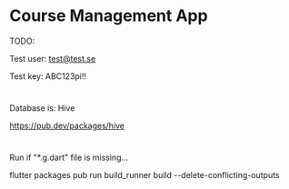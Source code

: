 # Course Management App 

TODO:

Test user: test@test.se

Test key: ABC123pi!!

#

Database is: Hive

https://pub.dev/packages/hive

#
Run if "*.g.dart" file is missing...

flutter packages pub run build_runner build --delete-conflicting-outputs

